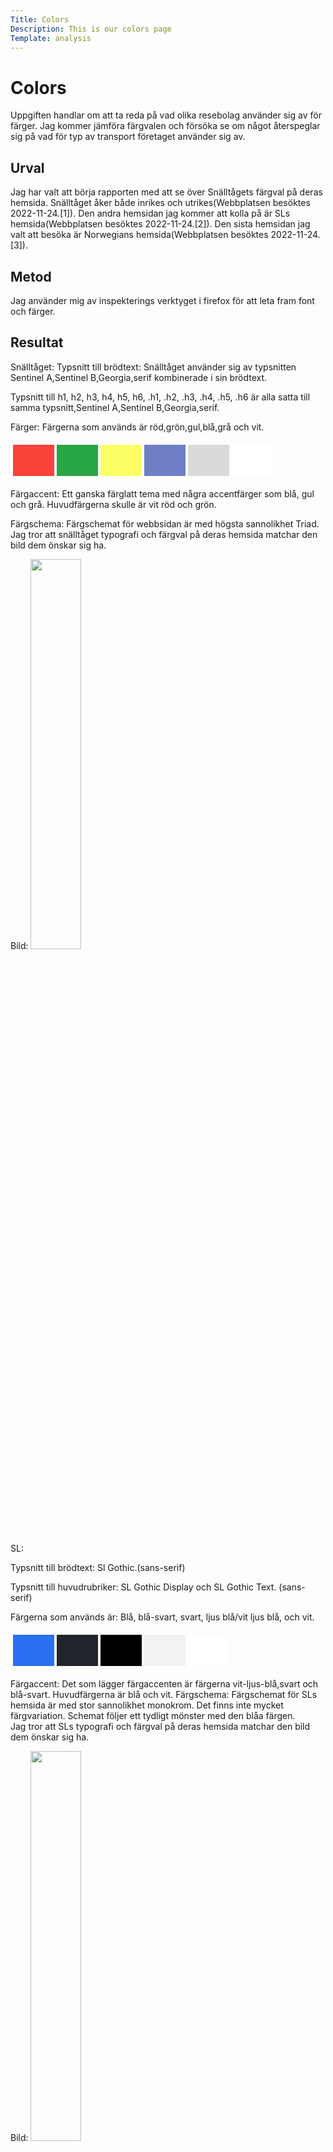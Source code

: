 ```yaml
---
Title: Colors
Description: This is our colors page
Template: analysis
---
```


Colors
=======================

Uppgiften handlar om att ta reda på vad olika resebolag använder sig av för färger. Jag kommer jämföra färgvalen och försöka se om något återspeglar sig på vad för typ av transport företaget använder sig av.

Urval
-----------------------

Jag har valt att börja rapporten med att se över Snälltågets färgval på deras hemsida. Snälltåget åker både inrikes och utrikes(Webbplatsen besöktes 2022-11-24.[1]). Den andra hemsidan jag kommer att kolla på är SLs hemsida(Webbplatsen besöktes 2022-11-24.[2]). Den sista hemsidan jag valt att besöka är Norwegians hemsida(Webbplatsen besöktes 2022-11-24.[3]).

Metod
-----------------------

Jag använder mig av inspekterings verktyget i firefox för att leta fram font och färger.

Resultat
-----------------------

Snälltåget:
Typsnitt till brödtext: Snälltåget använder sig av typsnitten Sentinel A,Sentinel B,Georgia,serif kombinerade i sin brödtext.

Typsnitt till h1, h2, h3, h4, h5, h6, .h1, .h2, .h3, .h4, .h5, .h6 är alla satta till samma typsnitt,Sentinel A,Sentinel B,Georgia,serif.

Färger: Färgerna som används är röd,grön,gul,blå,grå och vit.

<table style="border-spacing: 4px; border-collapse: separate">
<tr>
<td style="height: 50px; width: 50px; background-color: #f9423a">
<td style="height: 50px; width: 50px; background-color: #28a745">
<td style="height: 50px; width: 50px; background-color: rgba(255,255,0,.6)">
<td style="height: 50px; width: 50px; background-color: rgba(50, 75, 175, 0.7)">
<td style="height: 50px; width: 50px; background-color: #dadada">
<td style="height: 50px; width: 50px; background-color: #fff">
</tr>
</table>
Färgaccent: Ett ganska färglatt tema med några accentfärger som blå, gul och grå. Huvudfärgerna skulle är vit röd och grön.

Färgschema: Färgschemat för webbsidan är med högsta sannolikhet Triad.
<br>
Jag tror att snälltåget typografi och färgval på deras hemsida matchar den bild dem önskar sig ha.

Bild: 
<img src="%base_url%/image/snalltag.jpg" width="40%">

SL:

Typsnitt till brödtext: Sl Gothic.(sans-serif)

Typsnitt till huvudrubriker: SL Gothic Display och SL Gothic Text. (sans-serif)

Färgerna som används är: Blå, blå-svart, svart, ljus blå/vit ljus blå, och vit.
<table style="border-spacing: 4px; border-collapse: separate">
<tr>
<td style="height: 50px; width: 50px; background-color: rgb(40, 112, 240)">
<td style="height: 50px; width: 50px; background-color: #20252c">
<td style="height: 50px; width: 50px; background-color: #000">
<td style="height: 50px; width: 50px; background-color: #f1f2f3">
<td style="height: 50px; width: 50px; background-color: #fff">
</tr>
</table>

Färgaccent: Det som lägger färgaccenten är färgerna vit-ljus-blå,svart och blå-svart. Huvudfärgerna är blå och vit.
Färgschema: Färgschemat för SLs hemsida är med stor sannolikhet monokrom. Det finns inte mycket färgvariation. Schemat följer ett tydligt mönster med den blåa färgen.
<br>
Jag tror att SLs typografi och färgval på deras hemsida matchar den bild dem önskar sig ha.

Bild: 
<img src="%base_url%/image/SL.jpg" width="40%">

Norwegian:

Typsnitt för brödtext: apercu,helvetica neue,Helvetica,Arial,sans-serif
Typsnitt för h1,h2 etc, och rubriker: apercu,helvetica neue,Helvetica,Arial,sans-serif

Färgerna som används är: blå,röd,ljus-grå,ljusare ljus-grå och vit.
<table style="border-spacing: 4px; border-collapse: separate">
<tr>
<td style="height: 50px; width: 50px; background-color: #003251">
<td style="height: 50px; width: 50px; background-color: #d81939 ">
<td style="height: 50px; width: 50px; background-color: #e3e3e3">
<td style="height: 50px; width: 50px; background-color: #f1f1f1">
<td style="height: 50px; width: 50px; background-color: #fff">
</tr>
</table>

Färgaccent: Färgaccenten är blå och ljus-grå.

Färgschema: Färgschemat ser ut att vara triadiskt eftersom det röd och blå ligger långt ifrån varandra på färgskalan.
<br>
Jag tror att norwegians typografi och färgval på deras hemsida matchar den bild dem önskar sig ha.

Bild: 
<img src="%base_url%/image/norwegian.jpg" width="40%">

Analys
-----------------------

Snälltåget:
Jag tycker att typografin och färgvalet går bra ihop. Det känns som en ganska lekfull kombination. Färgvalet är färglatt vilket ger en positiv känsla. Det färglada temat passar bra till Snälltåget som annonserar och säljer biljetter till kunder som möjligtvis ska ta semester och åka iväg, inrikes eller utrikes. Hemsidan håller sig också moderna med trendande färgval som grått och vit.
<br>
Eftersom jag själv får bilden av att färgvalet och typografin passar så tror jag att Snälltåget är nöjda med sitt färgval och typografi. 
<br>
<br>
SL:
Typografin till SLs hemsida passar superbra. Jag som är uppväxt i Stockholm känner precis igen typografin. SL använder sig av denna typografi i kollektivtrafiken också. Så fort jag ser typografin så kopplar jag det till SL. SL har generellt ett blått färgtema, tidigare blåa sl-kort och blåa tunnelbanor bland annat, så jag tycker att dem gör rätt för sig när dem följer det blåa färgtemat.
<br>

<br>
<br>
Norwegian:
Jag tycker om typografin. Texten är väldigt luftig och lätt att läsa. Jag ser inget som tyder på att typografin inte passar in. Jag tycker färgkombinationen fungerar bra. Blått och rött kompenserar varandra bra och skapar en dynamik i färgtemat.
<br>
<br>

Sammanfattningsvis så finns det flera likheter och olikheter mellan hur designen är uppbyggd på de olika hemsidorna. Något som är återkommande och gemensamt hos hemsidorna är dem vita och gråa färgvalen. Dessa färger är också återkommande i majoriteten av webbplatserna som finns där ute. Det är svårt att komma undan det färgvalet eftersom det är så neutralt och passar bra till det mesta.

Referenser
-----------------------

https://www.snalltaget.se/ [1]
https://sl.se/ [2]
https://www.norwegian.com/uk/[3]
Övrigt
-----------------------

Rapporten gjordes av: Olle Frid(studentakronym:olfi22)